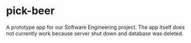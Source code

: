 pick-beer
=========
A prototype app for our Software Engineering project.
The app itself does not currently work because server shut down and database was deleted.